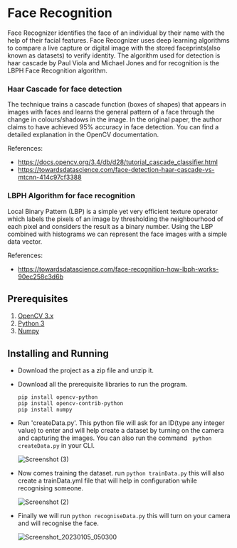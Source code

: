 # Face Recognition

Face Recognizer identifies the face of an individual by their name with the help of their facial features.
Face Recognizer uses deep learning algorithms to compare a live capture or digital image with the stored faceprints(also known as datasets) to verify identity.
The algorithm used for detection is haar cascade by Paul Viola and Michael Jones and for recognition is the LBPH Face Recognition algorithm.

### Haar Cascade for face detection

The technique trains a cascade function (boxes of shapes) that appears in images with faces and learns the general pattern of a face through the change in colours/shadows in the image. In the original paper, the author claims to have achieved 95% accuracy in face detection. You can find a detailed explanation in the OpenCV documentation.

References:
* https://docs.opencv.org/3.4/db/d28/tutorial_cascade_classifier.html
* https://towardsdatascience.com/face-detection-haar-cascade-vs-mtcnn-414c97cf3388

### LBPH Algorithm for face recognition

Local Binary Pattern (LBP) is a simple yet very efficient texture operator which labels the pixels of an image by thresholding the neighbourhood of each pixel and considers the result as a binary number. Using the LBP combined with histograms we can represent the face images with a simple data vector. 

References:
* https://towardsdatascience.com/face-recognition-how-lbph-works-90ec258c3d6b

## Prerequisites
1. [OpenCV 3.x](https://www.python.org/downloads/)
2. [Python 3](https://pypi.org/project/opencv-python/)
3. [Numpy](https://pypi.org/project/numpy/)

## Installing and Running
- Download the project as a zip file and unzip it.
- Download all the prerequisite libraries to run the program. 
  ```
  pip install opencv-python 
  pip install opencv-contrib-python
  pip install numpy
  ```
- Run 'createData.py'. This python file will ask for an ID(type any integer value) to enter and will help create a dataset by turning on the camera and capturing the images. You can also run the command ``` python createData.py``` in your CLI.

    ![Screenshot (3)](https://user-images.githubusercontent.com/72027411/210846974-9bca4b02-c74a-4d43-9734-7402a799e55c.png)

- Now comes training the dataset. run ```python trainData.py``` this will also create a trainData.yml file that will help in configuration while recognising someone.

    ![Screenshot (2)](https://user-images.githubusercontent.com/72027411/210847168-771e5e17-bf38-45f2-a9cb-7dc6fbeb13ae.png)
  
- Finally we will run ```python recogniseData.py``` this will turn on your camera and will recognise the face.

    ![Screenshot_20230105_050300](https://user-images.githubusercontent.com/72027411/210847201-052493c5-d1d5-4b23-94e9-89349de168dc.png)
